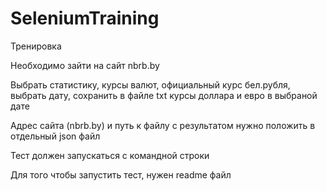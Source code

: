 # SeleniumTraining

Тренировка

Необходимо зайти на сайт nbrb.by

Выбрать статистику, курсы валют, официальный курс бел.рубля, выбрать дату, сохранить в файле txt курсы доллара и евро в выбраной дате

Адрес сайта (nbrb.by) и путь к файлу с результатом нужно положить в отдельный json файл

Тест должен запускаться с командной строки

Для того чтобы запустить тест, нужен readme файл
